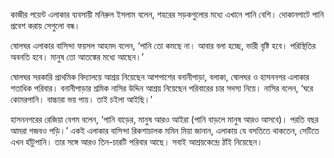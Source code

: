 কাজীর পয়েন্ট এলাকার ব্যবসায়ী মনিরুল ইসলাম বলেন, শহরের সড়কগুলোর মধ্যে এখানে পানি বেশি। দোকানপাটে পানি প্রবেশ করায় সেগুলো বন্ধ।

ষোলঘর এলাকার বাসিন্দা ফয়সল আহমদ বলেন, ‘পানি তো কমছে না। আবার বলা হচ্ছে, ভারী বৃষ্টি হবে। পরিস্থিতির অবনতি হবে। মানুষ তো আতঙ্কের মধ্যে আছেন।’

ষোলঘর সরকারি প্রাথমিক বিদ্যালয়ে আশ্রয় নিয়েছেন আশপাশের বনানীপাড়া, বলাকা, ষোলঘর ও হাসননগর এলাকার শতাধিক পরিবার। বনানীপাড়ার শ্রমিক নাসির উদ্দিন আশ্রয় নিয়েছেন পরিবারের চার সদস্য নিয়ে। নাসির বলেন, ‘ঘরে কোমরপানি। বাচ্চারা ভয় পায়। তাই চইলা আইছি।’

হাসননগরের রেজিয়া বেগম বলেন, ‘পানি বাড়ের, মানুষ আরও আইরা (পানি বাড়লে মানুষ আরও আসবে)। পরতি বছর আমরা গজবও পড়ি।’ একই এলাকার বাসিন্দা রিকশাচালক মমিন মিয়া জানান, এলাকায় যে বসতিতে থাকতেন, সেটিতে এখন হাঁটুপানি। তার সঙ্গে আরও তিন-চারটি পরিবার আছে। সবাই আশ্রয়কেন্দ্রে ঠাঁই নিয়েছেন।
